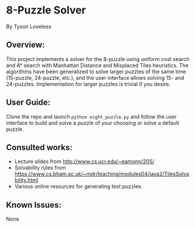 # 8-Puzzle Solver

By Tyson Loveless

## Overview:

This project implements a solver for the 8-puzzle using uniform cost search and A\* search with Manhattan Distance and Misplaced Tiles heuristics. The algorithms have been generalized to solve larger puzzles of the same time (15-puzzle, 24-puzzle, etc.), and the user interface allows solving 15- and 24-puzzles.  Implementation for larger puzzles is trivial if you desire.


## User Guide:

Clone the repo and launch `python eight_puzzle.py` and follow the user interface to build and solve a puzzle of your choosing or solve a default puzzle.

## Consulted works:

- Lecture slides from http://www.cs.ucr.edu/~eamonn/205/
- Solvability rules from https://www.cs.bham.ac.uk/~mdr/teaching/modules04/java2/TilesSolvability.html
- Various online resources for generating test puzzles.

## Known Issues:
None
